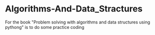 # Algorithms-And-Data_Stractures
For the book "Problem solving with algorithms and data structures using pythong" is to do some practice coding
